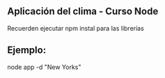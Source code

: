 ## Aplicación del clima - Curso Node

Recuerden ejecutar npm instal para las librerías


## Ejemplo:

node app -d "New Yorks"
